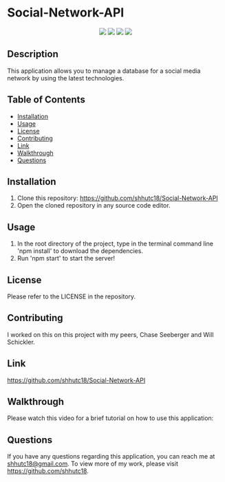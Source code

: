 # Social-Network-API

<p align="center">
    <img src="https://img.shields.io/badge/Javascript-yellow" />
    <img src="https://img.shields.io/badge/-Express.js-green" />
    <img src="https://img.shields.io/badge/-NOSQL-blue" >
    <img src="https://img.shields.io/badge/-ScreenCastify-lightgrey" />
</p>

## Description

This application allows you to manage a database for a social media network by using the latest technologies.

## Table of Contents

- [Installation](#installation)
- [Usage](#usage)
- [License](#license)
- [Contributing](#contributing)
- [Link](#link)
- [Walkthrough](#walkthrough)
- [Questions](#questions)

## Installation

1. Clone this repository: https://github.com/shhutc18/Social-Network-API
2. Open the cloned repository in any source code editor.

## Usage

1. In the root directory of the project, type in the terminal command line 'npm install' to download the dependencies.
2. Run 'npm start' to start the server!

## License

Please refer to the LICENSE in the repository.

## Contributing

I worked on this on this project with my peers, Chase Seeberger and Will Schickler.

## Link

https://github.com/shhutc18/Social-Network-API

## Walkthrough

Please watch this video for a brief tutorial on how to use this application:

## Questions

If you have any questions regarding this application, you can reach me at shhutc18@gmail.com. To view more of my work, please visit https://github.com/shhutc18.